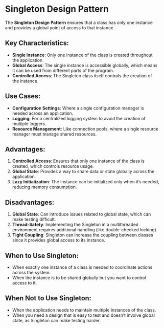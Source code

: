 # Singleton Design Pattern

The **Singleton Design Pattern** ensures that a class has only one instance and provides a global point of access to that instance.

## Key Characteristics:
- **Single Instance**: Only one instance of the class is created throughout the application.
- **Global Access**: The single instance is accessible globally, which means it can be used from different parts of the program.
- **Controlled Access**: The Singleton class itself controls the creation of the instance.

## Use Cases:
- **Configuration Settings**: Where a single configuration manager is needed across an application.
- **Logging**: For a centralized logging system to avoid the creation of multiple loggers.
- **Resource Management**: Like connection pools, where a single resource manager must manage shared resources.

## Advantages:

1. **Controlled Access**: Ensures that only one instance of the class is created, which controls resource usage.
2. **Global State**: Provides a way to share data or state globally across the application.
3. **Lazy Initialization**: The instance can be initialized only when it’s needed, reducing memory consumption.

## Disadvantages:

1. **Global State**: Can introduce issues related to global state, which can make testing difficult.
2. **Thread-Safety**: Implementing the Singleton in a multithreaded environment requires additional handling (like double-checked locking).
3. **Tight Coupling**: Singleton can increase the coupling between classes since it provides global access to its instance.

## When to Use Singleton:

- When exactly one instance of a class is needed to coordinate actions across the system.
- When the instance is to be shared globally but you want to control access to it.

## When Not to Use Singleton:

- When the application needs to maintain multiple instances of the class.
- When you need a design that is easy to test and doesn’t involve global state, as Singleton can make testing harder.